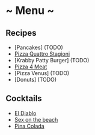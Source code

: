 # ~ Menu ~

## Recipes

* [Pancakes] (TODO)
* [Pizza Quattro Stagioni](./dishes/dish2.md)
* [Krabby Patty Burger] (TODO)
* [Pizza 4 Meat](./dishes/dish4.md)
* [Pizza Venus] (TODO)
* [Donuts] (TODO)

## Cocktails

* [El Diablo](./cocktails/cocktail1.md)
* [Sex on the beach](./cocktails/cocktail2.md)
* [Pina Colada](./cocktails/cocktail4.md)
